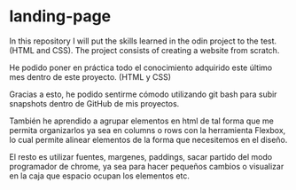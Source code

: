 # landing-page
In this repository I will put the skills learned in the odin project to the test. (HTML and CSS). The project consists of creating a website from scratch.

He podido poner en práctica todo el conocimiento adquirido este último mes dentro de este proyecto. (HTML y CSS)

Gracias a esto, he podido sentirme cómodo utilizando git bash para subir snapshots dentro de GitHub de mis proyectos.

También he aprendido a agrupar elementos en html de tal forma que me permita organizarlos ya sea en columns o rows con la herramienta Flexbox, lo cual permite alinear elementos de la forma que necesitemos en el diseño.

El resto es utilizar fuentes, margenes, paddings, sacar partido del modo programador de chrome, ya sea para hacer pequeños cambios o visualizar en la caja que espacio ocupan los elementos etc.



